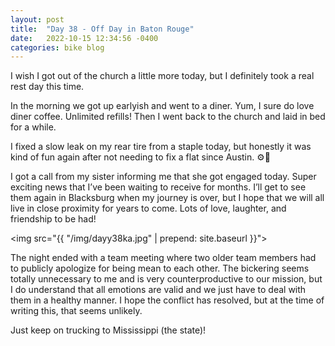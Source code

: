 ```yaml
---
layout: post
title:  "Day 38 - Off Day in Baton Rouge"
date:   2022-10-15 12:34:56 -0400
categories: bike blog
---
```

I wish I got out of the church a little more today, but I definitely took a real rest day this time.

In the morning we got up earlyish and went to a diner. Yum, I  sure do love diner coffee. Unlimited refills! Then I went back to the church and laid in bed for a while.

I fixed a slow leak on my rear tire from a staple today, but honestly it was kind of fun again after not needing to fix a flat since Austin. ⚙️🛞

I got a call from my sister informing me that she got engaged today. Super exciting news that I’ve been waiting to receive for months. I’ll get to see them again in Blacksburg when my journey is over, but I hope that we will all live in close proximity for years to come. Lots of love, laughter, and friendship to be had!

<img src="{{ "/img/dayy38ka.jpg" | prepend: site.baseurl }}">

The night ended with a team meeting where two older team members had to publicly apologize for being mean to each other. The bickering seems totally unnecessary to me and is very counterproductive to our mission, but I do understand that all emotions are valid and we just have to deal with them in a healthy manner. I hope the conflict has resolved, but at the time of writing this, that seems unlikely. 

Just keep on trucking to Mississippi (the state)!

